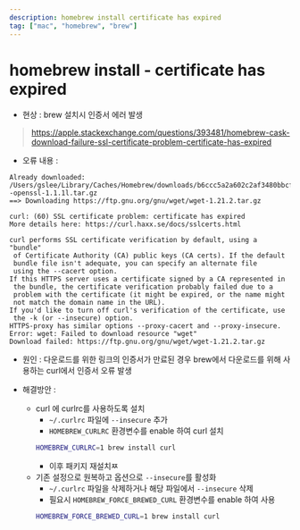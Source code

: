 ```yaml
---
description: homebrew install certificate has expired
tag: ["mac", "homebrew", "brew"]
---
```


# homebrew install - certificate has expired

- 현상 : brew 설치시 인증서 에러 발생
> <https://apple.stackexchange.com/questions/393481/homebrew-cask-download-failure-ssl-certificate-problem-certificate-has-expired>

- 오류 내용 : 
``` {4}
Already downloaded: /Users/gslee/Library/Caches/Homebrew/downloads/b6ccc5a2a602c2af3480bbcf1656bd9844595974ba60501871ac12504508e818--openssl-1.1.1l.tar.gz
==> Downloading https://ftp.gnu.org/gnu/wget/wget-1.21.2.tar.gz

curl: (60) SSL certificate problem: certificate has expired
More details here: https://curl.haxx.se/docs/sslcerts.html

curl performs SSL certificate verification by default, using a "bundle"
 of Certificate Authority (CA) public keys (CA certs). If the default
 bundle file isn't adequate, you can specify an alternate file
 using the --cacert option.
If this HTTPS server uses a certificate signed by a CA represented in
 the bundle, the certificate verification probably failed due to a
 problem with the certificate (it might be expired, or the name might
 not match the domain name in the URL).
If you'd like to turn off curl's verification of the certificate, use
 the -k (or --insecure) option.
HTTPS-proxy has similar options --proxy-cacert and --proxy-insecure.
Error: wget: Failed to download resource "wget"
Download failed: https://ftp.gnu.org/gnu/wget/wget-1.21.2.tar.gz
```

- 원인 : 다운로드를 위한 링크의 인증서가 만료된 경우 brew에서 다운로드를 위해 사용하는 curl에서 인증서 오류 발생


- 해결방안 :
    - curl 에 curlrc를 사용하도록 설치    
        - `~/.curlrc` 파일에 `--insecure` 추가
        - `HOMEBREW_CURLRC` 환경변수를 enable 하여 curl 설치
        ```bash
        HOMEBREW_CURLRC=1 brew install curl
        ```
        - 이후 패키지 재설치ㅉ
    - 기존 설정으로 원복하고 옵션으로 `--insecure`를 활성화
        - `~/.curlrc` 파일을 삭제하거나 해당 파일에서 `--insecure` 삭제
        - 필요시 `HOMEBREW_FORCE_BREWED_CURL` 환경변수를 enable 하여 사용
        ```bash
        HOMEBREW_FORCE_BREWED_CURL=1 brew install curl
        ```